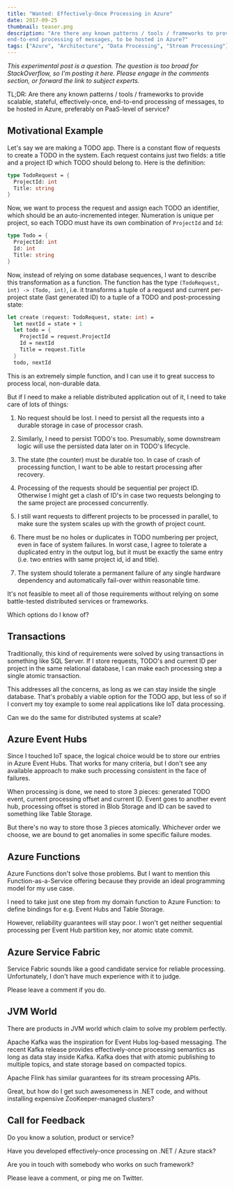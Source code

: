 ```yaml
---
title: "Wanted: Effectively-Once Processing in Azure"
date: 2017-09-25
thumbnail: teaser.png
description: "Are there any known patterns / tools / frameworks to provide scalable, stateful, effectively-once,
end-to-end processing of messages, to be hosted in Azure?"
tags: ["Azure", "Architecture", "Data Processing", "Stream Processing"]
---
```


*This experimental post is a question. The question is too broad for StackOverflow, so I'm posting it here. Please engage in the comments section, or forward the link to subject experts.*

TL;DR: Are there any known patterns / tools / frameworks to provide scalable, stateful, effectively-once, end-to-end
processing of messages, to be hosted in Azure, preferably on PaaS-level of service?

Motivational Example
--------------------

Let's say we are making a TODO app. There is a constant flow of requests
to create a TODO in the system. Each request contains just two fields:
a title and a project ID which TODO should belong to. Here is the definition:

``` fsharp
type TodoRequest = {
  ProjectId: int
  Title: string
}
```

Now, we want to process the request and assign each TODO an identifier,
which should be an auto-incremented integer. Numeration is unique per project,
so each TODO must have its own combination of `ProjectId` and `Id`:

``` fsharp
type Todo = {
  ProjectId: int
  Id: int
  Title: string
}
```

Now, instead of relying on some database sequences, I want to describe this
transformation as a function. The function has the type `(TodoRequest, int) ->
(Todo, int)`, i.e. it transforms a tuple of a request and current per-project
state (last generated ID) to a tuple of a TODO and post-processing state:

``` fsharp
let create (request: TodoRequest, state: int) =
  let nextId = state + 1
  let todo = {
    ProjectId = request.ProjectId
    Id = nextId
    Title = request.Title
  }
  todo, nextId
```

This is an extremely simple function, and I can use it to great success to
process local, non-durable data.

But if I need to make a reliable distributed application out of it, I need
to take care of lots of things:

1. No request should be lost. I need to persist all the requests into
a durable storage in case of processor crash.

2. Similarly, I need to persist TODO's too. Presumably, some downstream
logic will use the persisted data later on in TODO's lifecycle.

3. The state (the counter) must be durable too. In case of crash of processing
function, I want to be able to restart processing after recovery.

4. Processing of the requests should be sequential per project ID. Otherwise
I might get a clash of ID's in case two requests belonging to the same
project are processed concurrently.

5. I still want requests to different projects to be processed in parallel,
to make sure the system scales up with the growth of project count.

6. There must be no holes or duplicates in TODO numbering per project, even
in face of system failures. In worst case, I agree to tolerate a duplicated
entry in the output log, but it must be exactly the same entry (i.e. two
entries with same project id, id and title).

7. The system should tolerate a permanent failure of any single hardware
dependency and automatically fail-over within reasonable time.

It's not feasible to meet all of those requirements without relying on some
battle-tested distributed services or frameworks.

Which options do I know of?

Transactions
------------

Traditionally, this kind of requirements were solved by using transactions
in something like SQL Server. If I store requests, TODO's and current ID per
project in the same relational database, I can make each processing step a
single atomic transaction.

This addresses all the concerns, as long as we can stay inside the single
database. That's probably a viable option for the TODO app, but less of so
if I convert my toy example to some real applications like IoT data
processing.

Can we do the same for distributed systems at scale?

Azure Event Hubs
----------------

Since I touched IoT space, the logical choice would be to store our entries
in Azure Event Hubs. That works for many criteria, but I don't see any available
approach to make such processing consistent in the face of failures.

When processing is done, we need to store 3 pieces: generated TODO event,
current processing offset and current ID. Event goes to another event hub,
processing offset is stored in Blob Storage and ID can be saved to something
like Table Storage.

But there's no way to store those 3 pieces atomically. Whichever order we
choose, we are bound to get anomalies in some specific failure modes.

Azure Functions
---------------

Azure Functions don't solve those problems. But I want to mention this
Function-as-a-Service offering because they provide an ideal programming
model for my use case.

I need to take just one step from my domain function to Azure Function:
to define bindings for e.g. Event Hubs and Table Storage.

However, reliability guarantees will stay poor. I won't get neither sequential
processing per Event Hub partition key, nor atomic state commit.

Azure Service Fabric
--------------------

Service Fabric sounds like a good candidate service for reliable processing.
Unfortunately, I don't have much experience with it to judge.

Please leave a comment if you do.

JVM World
---------

There are products in JVM world which claim to solve my problem perfectly.

Apache Kafka was the inspiration for Event Hubs log-based messaging. The recent
Kafka release provides effectively-once processing semantics as long as
data stay inside Kafka. Kafka does that with atomic publishing to multiple
topics, and state storage based on compacted topics.

Apache Flink has similar guarantees for its stream processing APIs.

Great, but how do I get such awesomeness in .NET code, and without installing
expensive ZooKeeper-managed clusters?

Call for Feedback
-----------------

Do you know a solution, product or service?

Have you developed effectively-once processing on .NET / Azure stack?

Are you in touch with somebody who works on such framework?

Please leave a comment, or ping me on Twitter.
